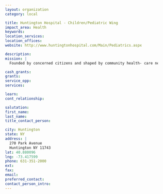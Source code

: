 ```yaml
---
layout: organization
category: local

title: Huntington Hospital - Children/Pediatric Wing
impact_area: Health
keywords: 
location_services: 
location_offices: 
website: http://www.huntingtonhospital.com/Main/Pediatrics.aspx

description: 
mission: |
  Founded by concerned citizens and shaped by community health- care needs, Huntington Hospital is a full-service, not-for-profit, community hospital, serving Huntington Township and surrounding communities. The Hospital is a member of the North Shore-Long Island Jewish Health System and shares in the System's vision of being a preeminent healthcare delivery system in the tradition of excellence, and the embodiment of community values and human dignity. Our primary mission is to provide a full range of inpatient, outpatient, and specialized healthcare services within an environment nurtured by respect and safety. We are committed to giving our patients high-quality and technologically advanced care by competent professionals in order to maintain and improve the health and well-being of the community. 

cash_grants: 
grants: 
service_opp: 
services: 

learn: 
cont_relationship: 

salutation: 
first_name: 
last_name: 
title_contact_person: 

city: Huntington
state: NY
address: |
  270 Park Avenue  
  Huntington NY 11743
lat: 40.880096
lng: -73.417599
phone: 631-351-2000
ext: 
fax: 
email: 
preferred_contact: 
contact_person_intro: 
---
```


